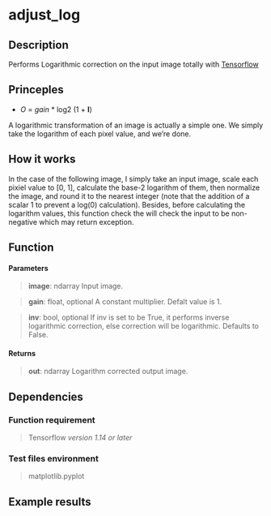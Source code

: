 # adjust_log


## Description
Performs Logarithmic correction on the input image totally with [Tensorflow](https://www.tensorflow.org/) 

## Princeples

- *O* = *gain*  * log2 (1 + **I**) 

A logarithmic transformation of an image is actually a simple one. We simply take the logarithm of each pixel value, and we’re done. 

## How it works
In the case of the following image, I simply take an input image, scale each pixiel value to [0, 1], calculate the base-2 logarithm of them, then normalize the image, and round it to the nearest integer (note that the addition of a scalar 1 to prevent a log(0) calculation).
Besides, before calculating the logarithm values, this function check the will check the input to be non-negative which may return exception.

## Function

#### Parameters

>**image**: ndarray
> Input image.

>**gain**: float, optional
> A constant multiplier. Defalt value is 1.

>**inv**: bool, optional
> If inv is set to be True, it performs inverse logarithmic correction, else 
correction will be logarithmic. Defaults to False.

#### Returns
>**out**: ndarray
> Logarithm corrected output image.


## Dependencies

### Function requirement
> Tensorflow *version 1.14 or later*

### Test files environment
> matplotlib.pyplot



## Example results
